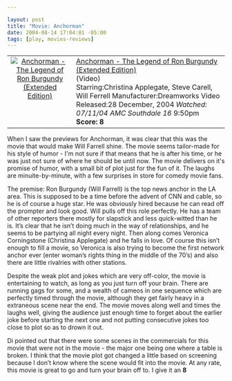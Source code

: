 ```yaml
--- 

layout: post
title: "Movie: Anchorman"
date: 2004-08-14 17:04:01 -05:00
tags: [play, movies-reviews]
---
```

<table>
<tbody>
<tr>
<td align="center" valign="top"><a href="http://www.amazon.com/exec/obidos/ASIN/B00061QK1G/basezero-20?dev-t=0DKT9N7FZR2FT96TZEG2%26camp=2025%26link_code=sp1"><img class="serendipity_amazonchr_pic" src="http://images.amazon.com/images/P/B00061QK1G.01.MZZZZZZZ.jpg" alt="Anchorman - The Legend of Ron Burgundy (Extended Edition)" /></a></td>
<td valign="top">
<div class="serendipity_amazonchr_title"><a href="http://www.amazon.com/exec/obidos/ASIN/B00061QK1G/basezero-20?dev-t=0DKT9N7FZR2FT96TZEG2%26camp=2025%26link_code=sp1">Anchorman - The Legend of Ron Burgundy (Extended Edition)</a></div>
<div class="serendipity_amazonchr_catalog">(Video)</div>
<div class="serendipity_amazonchr_extra">Starring:Christina Applegate, Steve Carell, Will Ferrell
Manufacturer:Dreamworks Video
Released:28 December, 2004
<em>Watched: 07/11/04 AMC Southdale 16</em> 9:50pm
<strong>Score: 8</strong></div></td>
</tr>
</tbody>
</table>
When I saw the previews for Anchorman, it was clear that this was the movie that would make Will Farrell shine.  The movie seems tailor-made for his style of humor - I'm not sure if that means that he is after his time, or he was just not sure of where he should be until now.   The movie delivers on it's promise of humor, with a small bit of plot just for the fun of it.  The laughs are minuite-by-minute, with a few surprises in store for comedy movie fans.

<!--more-->

The premise: Ron Burgundy (Will Farrell) is the top news anchor in the LA area. This is supposed to be a time before the advent of CNN and cable, so he is of course a huge star. He was obviously hired because he can read off the prompter and look good. Will pulls off this role perfectly. He has a team of other reporters there mostly for slapstick and less quick-witted than he is. It’s clear that he isn’t doing much in the way of relationships, and he seems to be partying all night every night. Then along comes Veronica Corningstone (Christina Applegate) and he falls in love. Of course this isn’t enough to fill a movie, so Veronica is also trying to become the first network anchor ever (enter woman’s rights thing in the middle of the 70’s) and also there are little rivalries with other stations.

Despite the weak plot and jokes which are very off-color, the movie is entertaining to watch, as long as you just turn off your brain. There are running gags for some, and a wealth of cameos in one sequence which are perfectly timed through the movie, although they get fairly heavy in a extraneous scene near the end. The movie moves along well and times the laughs well, giving the audience just enough time to forget about the earlier joke before starting the next one and not putting consecutive jokes too close to plot so as to drown it out.

Di pointed out that there were some scenes in the commercials for this movie that were not in the movie - the major one being one where a table is broken. I think that the movie plot got changed a little based on screening because I don’t know where the scene would fit into the movie. At any rate, this movie is great to go and turn your brain off to. I give it an <strong>8</strong>
<div><strong>
</strong></div>
